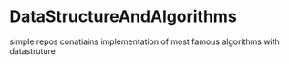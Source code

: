 # DataStructureAndAlgorithms 
simple repos conatiains implementation of most famous algorithms with datastruture
